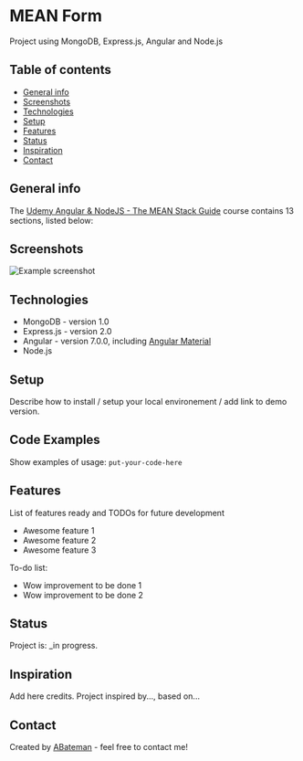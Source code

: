 # MEAN Form

Project using MongoDB, Express.js, Angular and Node.js

## Table of contents

* [General info](#general-info)
* [Screenshots](#screenshots)
* [Technologies](#technologies)
* [Setup](#setup)
* [Features](#features)
* [Status](#status)
* [Inspiration](#inspiration)
* [Contact](#contact)

## General info

The [Udemy Angular & NodeJS - The MEAN Stack Guide](https://www.udemy.com/angular-2-and-nodejs-the-practical-guide/learn/v4/content) course contains 13 sections, listed below:



## Screenshots

![Example screenshot](./img/screenshot.png)

## Technologies

* MongoDB - version 1.0
* Express.js - version 2.0
* Angular - version 7.0.0, including [Angular Material](https://material.angular.io/)
* Node.js

## Setup

Describe how to install / setup your local environement / add link to demo version.

## Code Examples

Show examples of usage:
`put-your-code-here`

## Features

List of features ready and TODOs for future development

* Awesome feature 1
* Awesome feature 2
* Awesome feature 3

To-do list:

* Wow improvement to be done 1
* Wow improvement to be done 2

## Status

Project is: _in progress.

## Inspiration

Add here credits. Project inspired by..., based on...

## Contact

Created by [ABateman](https://www.andrewbateman.org) - feel free to contact me!
